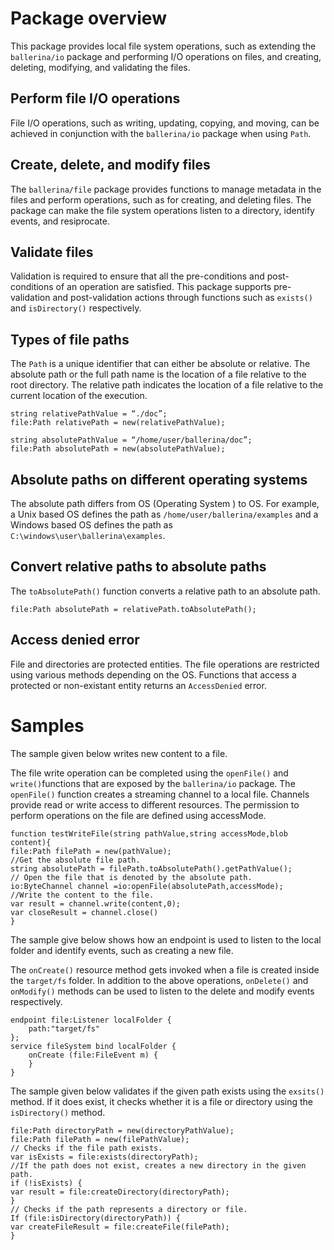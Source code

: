 # Package overview

This package provides local file system operations, such as extending the `ballerina/io` package and performing I/O operations on files, and creating, deleting, modifying, and validating the files.

## Perform file I/O operations
File I/O operations, such as writing, updating, copying, and moving, can be achieved in conjunction with the `ballerina/io` package when using `Path`. 

## Create, delete, and modify files
The `ballerina/file` package  provides functions to manage metadata in the files and perform operations, such as for creating, and deleting files. The package can make the file system operations listen to a directory, identify events, and resiprocate. 

## Validate files
Validation is required to ensure that all the pre-conditions and post-conditions of an operation are satisfied. This package supports pre-validation and post-validation actions through functions such as `exists()` and `isDirectory()` respectively.

## Types of file paths
The `Path` is a unique identifier that can either be absolute or relative. The absolute path or the full path name is the location of a file relative to the root directory. The relative path indicates the location of a file relative to the current location of the execution. 
 
```ballerina
string relativePathValue = “./doc”;
file:Path relativePath = new(relativePathValue);

string absolutePathValue = “/home/user/ballerina/doc”;
file:Path absolutePath = new(absolutePathValue);
```

## Absolute paths on different operating systems
The absolute path differs from OS (Operating System ) to OS. For example, a Unix based OS defines the path as `/home/user/ballerina/examples` and a Windows based OS defines the path as `C:\windows\user\ballerina\examples`.

## Convert relative paths to absolute paths
The `toAbsolutePath()` function converts a relative path to an absolute path.

```ballerina
file:Path absolutePath = relativePath.toAbsolutePath();
```

## Access denied error
File and directories are protected entities. The file operations are restricted using various methods depending on the OS. Functions that access a protected or non-existant entity returns an `AccessDenied` error. 

# Samples

The sample given below writes new content to a file. 

The file write operation can be completed using the `openFile()` and `write()`functions that are exposed by the `ballerina/io` package. The `openFile()` function creates a streaming channel to a local file. Channels provide read or write access to different resources. The permission to perform operations on the file are defined using accessMode.

```ballerina
function testWriteFile(string pathValue,string accessMode,blob content){
file:Path filePath = new(pathValue);
//Get the absolute file path.
string absolutePath = filePath.toAbsolutePath().getPathValue();
// Open the file that is denoted by the absolute path. 
io:ByteChannel channel =io:openFile(absolutePath,accessMode);
//Write the content to the file.
var result = channel.write(content,0);
var closeResult = channel.close()
}
```

The sample give below shows how an endpoint is used to listen to the local folder and identify events, such as creating a new file.

The `onCreate()` resource method gets invoked when a file is created inside the `target/fs` folder. In addition to the above operations, `onDelete()` and `onModify()` methods can be used to listen to the delete and modify events respectively.

```ballerina
endpoint file:Listener localFolder {
    path:"target/fs"
};
service fileSystem bind localFolder {
    onCreate (file:FileEvent m) {
    }
}
```

The sample given below validates if the given path exists using the `exsits()` method. If it does exist, it checks whether it is a file or directory using the `isDirectory()` method.

```ballerina
file:Path directoryPath = new(directoryPathValue);
file:Path filePath = new(filePathValue);
// Checks if the file path exists.
var isExists = file:exists(directoryPath);
//If the path does not exist, creates a new directory in the given path.
if (!isExists) {
var result = file:createDirectory(directoryPath);
}
// Checks if the path represents a directory or file. 
If (file:isDirectory(directoryPath)) {
var createFileResult = file:createFile(filePath);
}
```
